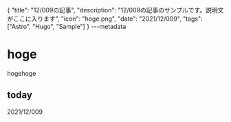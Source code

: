 {
  "title": "12/009の記事",
  "description": "12/009の記事のサンプルです。説明文がここに入ります",
  "icon": "hoge.png",
  "date": "2021/12/009",
  "tags": ["Astro", "Hugo", "Sample"]
}
---metadata

# hoge
hogehoge

## today
2021/12/009
